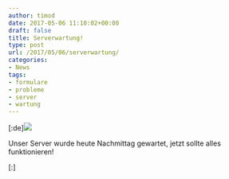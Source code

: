 ```yaml
---
author: timod
date: 2017-05-06 11:10:02+00:00
draft: false
title: Serverwartung!
type: post
url: /2017/05/06/serverwartung/
categories:
- News
tags:
- formulare
- probleme
- server
- wartung
---
```


[:de][![](https://www.fablab-neckar-alb.org/wp-content/uploads/2017/05/wartung.png)
](https://www.fablab-neckar-alb.org/wp-content/uploads/2017/05/wartung.png)

Unser Server wurde heute Nachmittag gewartet, jetzt sollte alles funktionieren!

[:]
